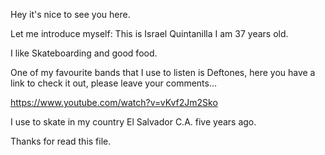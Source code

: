 Hey it's nice to see you here.

Let me introduce myself: This is Israel Quintanilla I am 37 years old.

I like Skateboarding and good food.

One of my favourite bands that I use to listen is Deftones, here you have a link to check it out, please leave your comments...

https://www.youtube.com/watch?v=vKvf2Jm2Sko

I use to skate in my country El Salvador C.A. five years ago.

Thanks for read this file.
